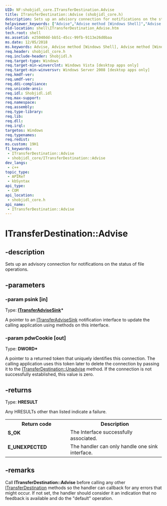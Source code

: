 ```yaml
---
UID: NF:shobjidl_core.ITransferDestination.Advise
title: ITransferDestination::Advise (shobjidl_core.h)
description: Sets up an advisory connection for notifications on the status of file operations.
helpviewer_keywords: ["Advise","Advise method [Windows Shell]","Advise method [Windows Shell]","ITransferDestination interface","ITransferDestination interface [Windows Shell]","Advise method","ITransferDestination.Advise","ITransferDestination::Advise","_shell_ITransferDestination_Advise","shell.ITransferDestination_Advise","shobjidl_core/ITransferDestination::Advise"]
old-location: shell\ITransferDestination_Advise.htm
tech.root: shell
ms.assetid: e25040dd-bb51-45cc-99fb-9113e26d0baa
ms.date: 12/05/2018
ms.keywords: Advise, Advise method [Windows Shell], Advise method [Windows Shell],ITransferDestination interface, ITransferDestination interface [Windows Shell],Advise method, ITransferDestination.Advise, ITransferDestination::Advise, _shell_ITransferDestination_Advise, shell.ITransferDestination_Advise, shobjidl_core/ITransferDestination::Advise
req.header: shobjidl_core.h
req.include-header: Shobjidl.h
req.target-type: Windows
req.target-min-winverclnt: Windows Vista [desktop apps only]
req.target-min-winversvr: Windows Server 2008 [desktop apps only]
req.kmdf-ver: 
req.umdf-ver: 
req.ddi-compliance: 
req.unicode-ansi: 
req.idl: Shobjidl.idl
req.max-support: 
req.namespace: 
req.assembly: 
req.type-library: 
req.lib: 
req.dll: 
req.irql: 
targetos: Windows
req.typenames: 
req.redist: 
ms.custom: 19H1
f1_keywords:
 - ITransferDestination::Advise
 - shobjidl_core/ITransferDestination::Advise
dev_langs:
 - c++
topic_type:
 - APIRef
 - kbSyntax
api_type:
 - COM
api_location:
 - shobjidl_core.h
api_name:
 - ITransferDestination::Advise
---
```


# ITransferDestination::Advise


## -description

Sets up an advisory connection for notifications on the status of file operations.

## -parameters

### -param psink [in]

Type: <b><a href="/windows/desktop/api/shobjidl_core/nn-shobjidl_core-itransferadvisesink">ITransferAdviseSink</a>*</b>

A pointer to an <a href="/windows/desktop/api/shobjidl_core/nn-shobjidl_core-itransferadvisesink">ITransferAdviseSink</a> notification interface to update the calling application using methods on this interface.

### -param pdwCookie [out]

Type: <b>DWORD*</b>

A pointer to a returned token that uniquely identifies this connection. The calling application uses this token later to delete the connection by passing it to the <a href="/windows/desktop/api/shobjidl_core/nf-shobjidl_core-itransferdestination-unadvise">ITransferDestination::Unadvise</a> method. If the connection is not successfully established, this value is zero.

## -returns

Type: <b>HRESULT</b>

Any HRESULTs other than listed indicate a failure.

<table>
<tr>
<th>Return code</th>
<th>Description</th>
</tr>
<tr>
<td width="40%">
<dl>
<dt><b>S_OK</b></dt>
</dl>
</td>
<td width="60%">
The Interface successfully associated.

</td>
</tr>
<tr>
<td width="40%">
<dl>
<dt><b>E_UNEXPECTED</b></dt>
</dl>
</td>
<td width="60%">
The handler can only handle one sink interface.

</td>
</tr>
</table>

## -remarks

Call <b>ITransferDestination::Advise</b> before calling any other <a href="/windows/desktop/api/shobjidl_core/nn-shobjidl_core-itransferdestination">ITransferDestination</a> methods so the handler can callback for any errors that might occur. If not set, the handler should consider it an indication that no feedback is available and do the "default" operation.

